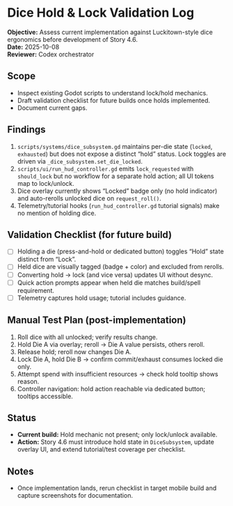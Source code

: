 # Dice Hold & Lock Validation Log

**Objective:** Assess current implementation against Luckitown-style dice ergonomics before development of Story 4.6.  
**Date:** 2025-10-08  
**Reviewer:** Codex orchestrator

## Scope
- Inspect existing Godot scripts to understand lock/hold mechanics.
- Draft validation checklist for future builds once holds implemented.
- Document current gaps.

## Findings
1. `scripts/systems/dice_subsystem.gd` maintains per-die state (`locked`, `exhausted`) but does not expose a distinct “hold” status. Lock toggles are driven via `_dice_subsystem.set_die_locked`.  
2. `scripts/ui/run_hud_controller.gd` emits `lock_requested` with `should_lock` but no workflow for a separate hold action; all UI tokens map to lock/unlock.  
3. Dice overlay currently shows “Locked” badge only (no hold indicator) and auto-rerolls unlocked dice on `request_roll()`.  
4. Telemetry/tutorial hooks (`run_hud_controller.gd` tutorial signals) make no mention of holding dice.

## Validation Checklist (for future build)
- [ ] Holding a die (press-and-hold or dedicated button) toggles “Hold” state distinct from “Lock”.  
- [ ] Held dice are visually tagged (badge + color) and excluded from rerolls.  
- [ ] Converting hold → lock (and vice versa) updates UI without desync.  
- [ ] Quick action prompts appear when held die matches build/spell requirement.  
- [ ] Telemetry captures hold usage; tutorial includes guidance.

## Manual Test Plan (post-implementation)
1. Roll dice with all unlocked; verify results change.  
2. Hold Die A via overlay; reroll → Die A value persists, others reroll.  
3. Release hold; reroll now changes Die A.  
4. Lock Die A, hold Die B → confirm commit/exhaust consumes locked die only.  
5. Attempt spend with insufficient resources → check hold tooltip shows reason.  
6. Controller navigation: hold action reachable via dedicated button; tooltips accessible.

## Status
- **Current build:** Hold mechanic not present; only lock/unlock available.  
- **Action:** Story 4.6 must introduce hold state in `DiceSubsystem`, update overlay UI, and extend tutorial/test coverage per checklist.

## Notes
- Once implementation lands, rerun checklist in target mobile build and capture screenshots for documentation.
